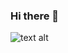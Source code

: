 ### Hi there 👋

![text alt](https://as2.ftcdn.net/v2/jpg/02/37/25/15/1000_F_237251556_kLzmeshyTOQzieXdJDJErcJ448IdaufB.jpg)

<!--
**AddyJaime/AddyJaime** is a ✨ _special_ ✨ repository because its `README.md` (this file) appears on your GitHub profile.

Here are some ideas to get you started:

- 🔭 I’m currently working on ...
- 🌱 I’m currently learning ...
- 👯 I’m looking to collaborate on ...
- 🤔 I’m looking for help with ...
- 💬 Ask me about ...
- 📫 How to reach me: ...
- 😄 Pronouns: ...
- ⚡ Fun fact: ...
-->
